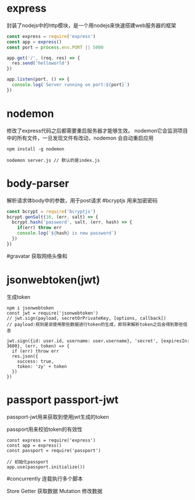 # express
封装了nodejs中的http模块，是一个用nodejs来快速搭建web服务器的框架

````js
const express = require('express')
const app = express()
const port = process.env.PORT || 5000

app.get('/', (req, res) => {
  res.send('helloworld')
})

app.listen(port, () => {
  console.log(`Server running on port:${port}`)
})
````
# nodemon
修改了express代码之后都需要重启服务器才能够生效。
nodemon它会监测项目中的所有文件，一旦发现文件有改动，nodemon 会自动重启应用            
```
npm install -g nodemon

nodemon server.js // 默认的是index.js
```
# body-parser
解析请求体body中的参数，用于post请求
#bcryptjs
用来加密密码
```js
const bcrypt = require('bcryptjs')
bcrypt.genSalt(10, (err, salt) => {
  bcrypt.hash('password', salt, (err, hash) => {
    if(err) throw err
    console.log(`${hash} is new password`)
  })
})
```
#gravatar
获取网络头像和
# jsonwebtoken(jwt)
生成token
```
npm i jsonwebtoken
const jwt = require('jsonwebtoken')
// jwt.sign(payload, secretOrPrivateKey, [options, callback])
// payload:规则是说使用那些数据进行token的生成，即将来解析token之后会得到那些信息

jwt.sign({id: user.id, username: user.username}, 'secret', {expiresIn: 3600}, (err, token) => {
  if (err) throw err
  res.json({
    success: true,
    token: 'zy' + token
  })
})
```
# passport passport-jwt
passport-jwt用来获取到使用jwt生成的token

passport用来校验token的有效性
```
const express = require('express')
const app = express()
const passport = require('passport')

// 初始化passport
app.use(passport.initialize())
```
#concurrently
连载执行多个脚本

 
Store
  Getter 获取数据
  Mutation 修改数据
  
